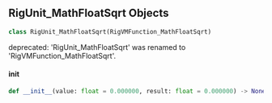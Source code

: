 ## RigUnit_MathFloatSqrt Objects

```python
class RigUnit_MathFloatSqrt(RigVMFunction_MathFloatSqrt)
```

deprecated: 'RigUnit_MathFloatSqrt' was renamed to 'RigVMFunction_MathFloatSqrt'.

<a id="unreal.RigUnit_MathFloatSqrt.__init__"></a>

#### __init__

```python
def __init__(value: float = 0.000000, result: float = 0.000000) -> None
```

<a id="unreal.RigVMFunction_MathFloatNegate"></a>